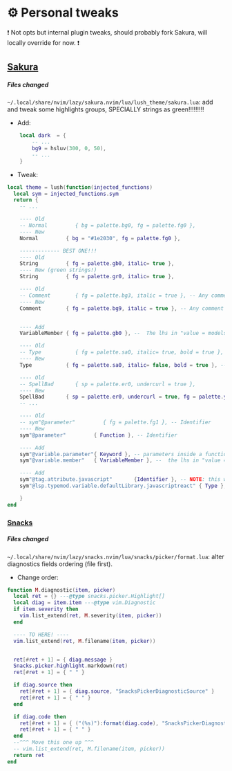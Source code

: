 
# :gear: Personal tweaks

:exclamation: Not opts but internal plugin tweaks, should probably fork Sakura, will locally override for now. :exclamation:

## [Sakura](https://github.com/anAcc22/sakura.nvim)

##### Files changed
`~/.local/share/nvim/lazy/sakura.nvim/lua/lush_theme/sakura.lua`: add and tweak some highlights groups, SPECIALLY strings as green!!!!!!!!!


- Add:
```lua
    local dark  = {
        -- ...
        bg9 = hsluv(300, 0, 50),
        -- ...
    }

```

- Tweak:

```lua
local theme = lush(function(injected_functions)
  local sym = injected_functions.sym
  return {
    -- ...

    ---- Old
    -- Normal         { bg = palette.bg0, fg = palette.fg0 },
    ---- New
    Normal         { bg = "#1e2030", fg = palette.fg0 },

    ------------- BEST ONE!!!
    ---- Old
    String         { fg = palette.gb0, italic= true },
    ---- New (green strings!)
    String         { fg = palette.gr0, italic= true },

    ---- Old
    -- Comment        { fg = palette.bg3, italic = true }, -- Any comment
    ---- New
    Comment        { fg = palette.bg9, italic = true }, -- Any comment


    ---- Add
    VariableMember { fg = palette.gb0 }, --  The lhs in "value = models.CharField()". Show it different than functions parameters

    ---- Old
    -- Type           { fg = palette.sa0, italic= true, bold = true }, -- (*) int, long, char, etc.
    ---- New
    Type           { fg = palette.sa0, italic= false, bold = true }, -- (*) int, long, char, etc.

    ---- Old
    -- SpellBad       { sp = palette.er0, undercurl = true }, 
    ---- New
    SpellBad       { sp = palette.er0, undercurl = true, fg = palette.yl9, bg = palette.sr0 }, -- Word that is not recognized by the spellchecker. |spell| Combined with the highlighting used otherwise.
    -- ...

    ---- Old
    -- sym"@parameter"         { fg = palette.fg1 }, -- Identifier
    ---- New
    sym"@parameter"         { Function }, -- Identifier

    ---- Add
    sym"@variable.parameter"{ Keyword }, -- parameters inside a function call (parentheses)
    sym"@variable.member"   { VariableMember }, --  the lhs in "value = models.CharField()" Character

    ---- Add
    sym"@tag.attribute.javascript"       {Identifier }, -- NOTE: this works (does links)!
    sym"@lsp.typemod.variable.defaultLibrary.javascriptreact" { Type }, -- TODO: this could be improved with a new color maybe? a little bit darker

    }
end

```

### [Snacks](https://github.com/folke/snacks.nvim)

##### Files changed

`~/.local/share/nvim/lazy/snacks.nvim/lua/snacks/picker/format.lua`: alter diagnostics fields ordering (file first).

- Change order:

```lua
function M.diagnostic(item, picker)
  local ret = {} ---@type snacks.picker.Highlight[]
  local diag = item.item ---@type vim.Diagnostic
  if item.severity then
    vim.list_extend(ret, M.severity(item, picker))
  end

  ---- TO HERE! ----
  vim.list_extend(ret, M.filename(item, picker))


  ret[#ret + 1] = { diag.message }
  Snacks.picker.highlight.markdown(ret)
  ret[#ret + 1] = { " " }

  if diag.source then
    ret[#ret + 1] = { diag.source, "SnacksPickerDiagnosticSource" }
    ret[#ret + 1] = { " " }
  end

  if diag.code then
    ret[#ret + 1] = { ("(%s)"):format(diag.code), "SnacksPickerDiagnosticCode" }
    ret[#ret + 1] = { " " }
  end
  --^^^ Move this one up ^^^
  -- vim.list_extend(ret, M.filename(item, picker))
  return ret
end

```

